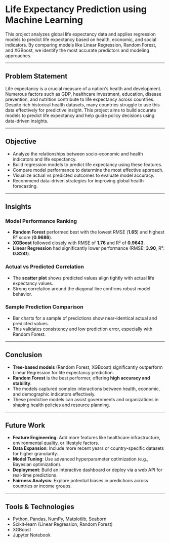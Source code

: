 # Life Expectancy Prediction using Machine Learning

This project analyzes global life expectancy data and applies regression models to predict life expectancy based on health, economic, and social indicators. By comparing models like Linear Regression, Random Forest, and XGBoost, we identify the most accurate predictors and modeling approaches.

---

## Problem Statement

Life expectancy is a crucial measure of a nation's health and development. Numerous factors such as GDP, healthcare investment, education, disease prevention, and nutrition contribute to life expectancy across countries. Despite rich historical health datasets, many countries struggle to use this data effectively for predictive insight. This project aims to build accurate models to predict life expectancy and help guide policy decisions using data-driven insights.

---

## Objective

- Analyze the relationships between socio-economic and health indicators and life expectancy.
- Build regression models to predict life expectancy using these features.
- Compare model performance to determine the most effective approach.
- Visualize actual vs predicted outcomes to evaluate model accuracy.
- Recommend data-driven strategies for improving global health forecasting.

---

## Insights

### Model Performance Ranking

- **Random Forest** performed best with the lowest RMSE (**1.65**) and highest R² score (**0.9686**).
- **XGBoost** followed closely with RMSE of **1.76** and R² of **0.9643**.
- **Linear Regression** had significantly lower performance (RMSE: **3.90**, R²: **0.8241**).

### Actual vs Predicted Correlation

- The **scatter plot** shows predicted values align tightly with actual life expectancy values.
- Strong correlation around the diagonal line confirms robust model behavior.

### Sample Prediction Comparison

- Bar charts for a sample of predictions show near-identical actual and predicted values.
- This validates consistency and low prediction error, especially with Random Forest.

---

## Conclusion

- **Tree-based models** (Random Forest, XGBoost) significantly outperform Linear Regression for life expectancy prediction.
- **Random Forest** is the best performer, offering **high accuracy and stability**.
- The models captured complex interactions between health, economic, and demographic indicators effectively.
- These predictive models can assist governments and organizations in shaping health policies and resource planning.

---

## Future Work

- **Feature Engineering**: Add more features like healthcare infrastructure, environmental quality, or lifestyle factors.
- **Data Expansion**: Include more recent years or country-specific datasets for higher granularity.
- **Model Tuning**: Use advanced hyperparameter optimization (e.g., Bayesian optimization).
- **Deployment**: Build an interactive dashboard or deploy via a web API for real-time predictions.
- **Fairness Analysis**: Explore potential biases in predictions across countries or income groups.

---

## Tools & Technologies

- Python, Pandas, NumPy, Matplotlib, Seaborn
- Scikit-learn (Linear Regression, Random Forest)
- XGBoost
- Jupyter Notebook
